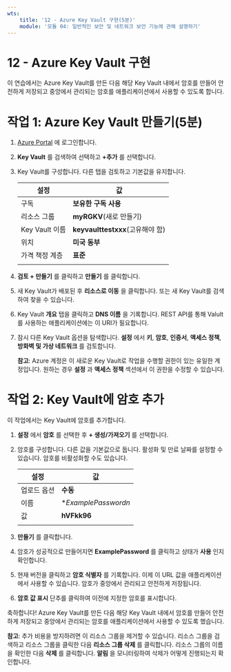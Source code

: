 ```yaml
---
wts:
    title: '12 - Azure Key Vault 구현(5분)'
    module: '모듈 04: 일반적인 보안 및 네트워크 보안 기능에 관해 설명하기'
---
```

# 12 - Azure Key Vault 구현

이 연습에서는 Azure Key Vault를 만든 다음 해당 Key Vault 내에서 암호를 만들어 안전하게 저장되고 중앙에서 관리되는 암호를 애플리케이션에서 사용할 수 있도록 합니다.

# 작업 1: Azure Key Vault 만들기(5분)

1. [Azure Portal](https://portal.azure.com) 에 로그인합니다.

2. **Key Vault** 를 검색하여 선택하고 **+추가** 를 선택합니다.

3. Key Vault를 구성합니다. 다른 탭을 검토하고 기본값을 유지합니다. 

    | 설정 | 값 | 
    | --- | --- |
    | 구독 | **보유한 구독 사용** |
    | 리소스 그룹 | **myRGKV**(새로 만들기) |
    | Key Vault 이름 | **keyvaulttestxxx**(고유해야 함) |
    | 위치 | **미국 동부** |
    | 가격 책정 계층 | **표준** |
    | | |

4. **검토 + 만들기** 를 클릭하고 **만들기** 를 클릭합니다. 

5. 새 Key Vault가 배포된 후 **리소스로 이동** 을 클릭합니다. 또는 새 Key Vault를 검색하여 찾을 수 있습니다. 

6. Key Vault **개요** 탭을 클릭하고 **DNS 이름** 을 기록합니다. REST API를 통해 Valult를 사용하는 애플리케이션에는 이 URI가 필요합니다.

7. 잠시 다른 Key Vault 옵션을 탐색합니다. **설정** 에서 **키**, **암호**, **인증서**, **액세스 정책**, **방화벽 및 가상 네트워크** 를 검토합니다.

    **참고**: Azure 계정은 이 새로운 Key Vault로 작업을 수행할 권한이 있는 유일한 계정입니다. 원하는 경우 **설정** 과 **액세스 정책** 섹션에서 이 권한을 수정할 수 있습니다.

# 작업 2: Key Vault에 암호 추가
        
이 작업에서는 Key Vault에 암호를 추가합니다. 

1. **설정** 에서 **암호** 를 선택한 후 **+ 생성/가져오기** 를 선택합니다.

2. 암호를 구성합니다. 다른 값을 기본값으로 둡니다. 활성화 및 만료 날짜를 설정할 수 있습니다. 암호를 비활성화할 수도 있습니다.

    | 설정 | 값 | 
    | --- | --- |
    | 업로드 옵션 | **수동** |
    | 이름 | **ExamplePasswordn* |
    | 값 | **hVFkk96** |
    | | |

3. **만들기** 를 클릭합니다.

4. 암호가 성공적으로 만들어지면 **ExamplePassword** 를 클릭하고 상태가 **사용** 인지 확인합니다.

5. 현재 버전을 클릭하고 **암호 식별자** 를 기록합니다. 이제 이 URL 값을 애플리케이션에서 사용할 수 있습니다. 암호가 중앙에서 관리되고 안전하게 저장됩니다.

6. **암호 값 표시** 단추를 클릭하여 이전에 지정한 암호를 표시합니다.

축하합니다! Azure Key Vault를 만든 다음 해당 Key Vault 내에서 암호를 만들어 안전하게 저장되고 중앙에서 관리되는 암호를 애플리케이션에서 사용할 수 있도록 했습니다.

**참고**: 추가 비용을 방지하려면 이 리소스 그룹을 제거할 수 있습니다. 리소스 그룹을 검색하고 리소스 그룹을 클릭한 다음 **리소스 그룹 삭제** 를 클릭합니다. 리소스 그룹의 이름을 확인한 다음 **삭제** 를 클릭합니다. **알림** 을 모니터링하여 삭제가 어떻게 진행되는지 확인합니다.
